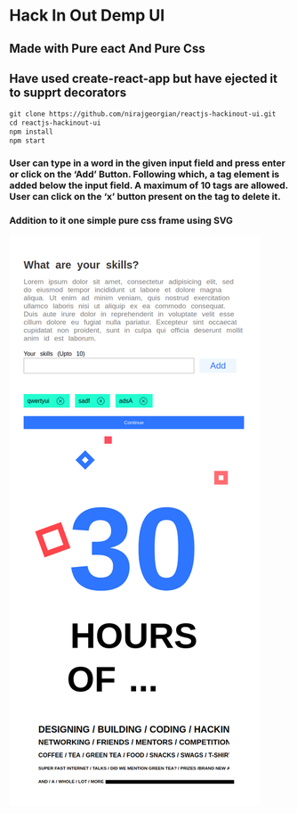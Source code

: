# Hack In Out Demp UI
## Made with Pure eact And Pure Css

## Have used create-react-app but have ejected it to supprt decorators

```
git clone https://github.com/nirajgeorgian/reactjs-hackinout-ui.git
cd reactjs-hackinout-ui
npm install
npm start
```

### User can type in a word in the given input field and press enter or click on the ‘Add’ Button. Following which, a tag element is added below the input field. A maximum of 10 tags are allowed. User can click on the ‘x’ button present on the tag to delete it.

### Addition to it one simple pure css frame using SVG 
![alt text](src/screenshot.png "Project Viewed in browser")
